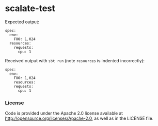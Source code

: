 # scalate-test

Expected output:

```
spec:
  env:
    FOO: 1,024
  resources:
    requests:
      cpu: 1
```

Received output with `sbt run` (note `resources` is indented incorrectly):

```
spec:
  env:
    FOO: 1,024
    resources:
    requests:
      cpu: 1
```

### License
Code is provided under the Apache 2.0 license available at http://opensource.org/licenses/Apache-2.0,
as well as in the LICENSE file.
